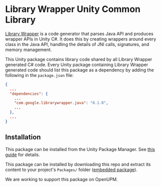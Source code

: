 # Library Wrapper Unity Common Library

[Library Wrapper](https://developer.android.com/games/develop/custom/wrapper) is
a code generator that parses Java API and produces wrapper APIs in Unity C#. It
does this by creating wrappers around every class in the Java API, handling the
details of JNI calls, signatures, and memory management.

This Unity package contains library code shared by all Library Wrapper generated
C# code. Every Unity package containing Library Wrapper generated code should
list this package as a dependency by adding the following in the `package.json`
file:

```json
{
  ...
  "dependencies": {
    ...
    "com.google.librarywrapper.java": "0.1.0",
    ...
  },
  ...
}
```

## Installation

This package can be installed from the Unity Package Manager. See
[this guide](https://docs.unity3d.com/Manual/upm-ui-giturl.html) for details.

This package can be installed by downloading this repo and extract its content
to your project's `Packages/` folder
([embedded package](https://docs.unity3d.com/Manual/upm-ui-local.html)).

We are working to support this package on OpenUPM.
